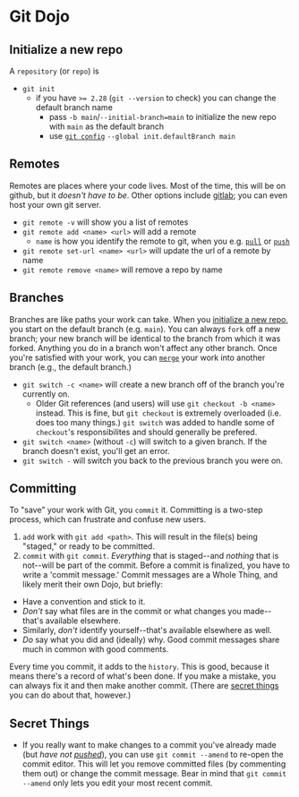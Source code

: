 # Git Dojo

## Initialize a new repo
A `repository` (or `repo`) is 
* `git init`
  * if you have `>= 2.28` (`git --version` to check) you can change the default branch name
    * pass `-b main`/`--initial-branch=main` to initialize the new repo with `main` as the default branch
    * use [`git config`](#configuring-git) `--global init.defaultBranch main`

## Remotes
Remotes are places where your code lives. Most of the time, this will be on github, but it _doesn't have to be_. Other options include [gitlab](https://about.gitlab.com/); you can even host your own git server.
* `git remote -v` will show you a list of remotes
* `git remote add <name> <url>` will add a remote
  * `name` is how you identify the remote to git, when you e.g. [`pull`](#pulling-and-pushing) or [`push`](#pulling-and-pushing)
* `git remote set-url <name> <url>` will update the url of a remote by name
* `git remote remove <name>` will remove a repo by name

## Branches
Branches are like paths your work can take. When you [initialize a new repo](#initialize-a-new-repo), you start on the default branch (e.g. `main`). You can always `fork` off a new branch; your new branch will be identical to the branch from which it was forked. Anything you do in a branch won't affect any other branch. Once you're satisfied with your work, you can [`merge`](#merging) your work into another branch (e.g., the default branch.)
* `git switch -c <name>` will `c`reate a new branch off of the branch you're currently on.
  * Older Git references (and users) will use `git checkout -b <name>` instead. This is fine, but `git checkout` is extremely overloaded (i.e. does too many things.) `git switch` was added to handle some of `checkout`'s responsibilites and should generally be prefered.
* `git switch <name>` (without `-c`) will switch to a given branch. If the branch doesn't exist, you'll get an error.
* `git switch -` will switch you back to the previous branch you were on.


## Committing
To "save" your work with Git, you `commit` it. Committing is a two-step process, which can frustrate and confuse new users.
1. `add` work with `git add <path>`. This will result in the file(s) being "staged," or ready to be committed.
2. `commit` with `git commit`. _Everything_ that is staged--and _nothing_ that is not--will be part of the commit.
Before a commit is finalized, you have to write a 'commit message.' Commit messages are a Whole Thing, and likely merit their own Dojo, but briefly:
* Have a convention and stick to it.
* _Don't_ say what files are in the commit or what changes you made--that's available elsewhere.
* Similarly, _don't_ identify yourself--that's available elsewhere as well.
* _Do_ say what you did and (ideally) why.
Good commit messages share much in common with good comments.

Every time you commit, it adds to the `history`. This is good, because it means there's a record of what's been done. If you make a mistake, you can always fix it and then make another commit. (There are [secret things](#secret-things) you can do about that, however.)


## Secret Things
* If you really want to make changes to a commit you've already made (but _have not [pushed](#pulling-and-pushing)_), you can use `git commit --amend` to re-open the commit editor. This will let you remove committed files (by commenting them out) or change the commit message. Bear in mind that `git commit --amend` only lets you edit your most recent commit.

